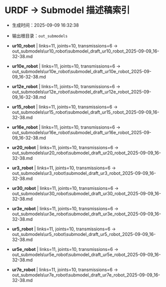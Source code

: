 # URDF → Submodel 描述稿索引

- 生成时间：2025-09-09 16:32:38
- 输出根目录：`out_submodels`

- **ur10_robot** | links=11, joints=10, transmissions=6 → out_submodels\ur10_robot\submodel_draft_ur10_robot_2025-09-09_16-32-38.md
- **ur10e_robot** | links=11, joints=10, transmissions=6 → out_submodels\ur10e_robot\submodel_draft_ur10e_robot_2025-09-09_16-32-38.md
- **ur12e_robot** | links=11, joints=10, transmissions=6 → out_submodels\ur12e_robot\submodel_draft_ur12e_robot_2025-09-09_16-32-38.md
- **ur15_robot** | links=11, joints=10, transmissions=6 → out_submodels\ur15_robot\submodel_draft_ur15_robot_2025-09-09_16-32-38.md
- **ur16e_robot** | links=11, joints=10, transmissions=6 → out_submodels\ur16e_robot\submodel_draft_ur16e_robot_2025-09-09_16-32-38.md
- **ur20_robot** | links=11, joints=10, transmissions=6 → out_submodels\ur20_robot\submodel_draft_ur20_robot_2025-09-09_16-32-38.md
- **ur3_robot** | links=11, joints=10, transmissions=6 → out_submodels\ur3_robot\submodel_draft_ur3_robot_2025-09-09_16-32-38.md
- **ur30_robot** | links=11, joints=10, transmissions=6 → out_submodels\ur30_robot\submodel_draft_ur30_robot_2025-09-09_16-32-38.md
- **ur3e_robot** | links=11, joints=10, transmissions=6 → out_submodels\ur3e_robot\submodel_draft_ur3e_robot_2025-09-09_16-32-38.md
- **ur5_robot** | links=11, joints=10, transmissions=6 → out_submodels\ur5_robot\submodel_draft_ur5_robot_2025-09-09_16-32-38.md
- **ur5e_robot** | links=11, joints=10, transmissions=6 → out_submodels\ur5e_robot\submodel_draft_ur5e_robot_2025-09-09_16-32-38.md
- **ur7e_robot** | links=11, joints=10, transmissions=6 → out_submodels\ur7e_robot\submodel_draft_ur7e_robot_2025-09-09_16-32-38.md
